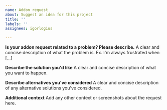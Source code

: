 ```yaml
---
name: Addon request
about: Suggest an idea for this project
title: ''
labels: ''
assignees: igorlogius

---
```


**Is your addon request related to a problem? Please describe.**
A clear and concise description of what the problem is. Ex. I'm always frustrated when [...]

**Describe the solution you'd like**
A clear and concise description of what you want to happen.

**Describe alternatives you've considered**
A clear and concise description of any alternative solutions you've considered.

**Additional context**
Add any other context or screenshots about the request here.
